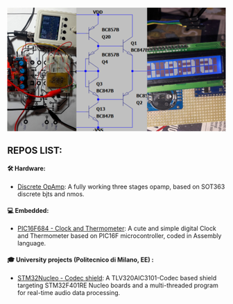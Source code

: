 ![img](banner.png)

## REPOS LIST: 

#### 🛠 Hardware:
- [Discrete OpAmp](https://github.com/AleDedor/Discrete_OpAmp): A fully working three stages opamp, based on SOT363 discrete bjts and nmos.
#### 💻 Embedded:
- [PIC16F684 - Clock and Thermometer](https://github.com/AleDedor/PIC16F_Clock_Thermometer): A cute and simple digital Clock and Thermometer based on PIC16F microcontroller, coded in Assembly language.
#### 🎓 University projects (Politecnico di Milano, EE) :
- [STM32Nucleo - Codec shield](https://github.com/AleDedor/STM32Nucleo-Codec-Shield): A TLV320AIC3101-Codec based shield targeting STM32F401RE Nucleo boards and a multi-threaded program for real-time audio data processing.
